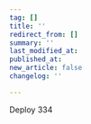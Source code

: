 ```yaml
---
tag: []
title: ''
redirect_from: []
summary: ''
last_modified_at: 
published_at: 
new_article: false
changelog: ''

---
```

Deploy 334
